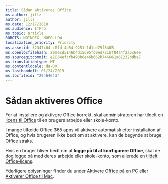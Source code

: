 ```yaml
---
title: Sådan aktiveres Office
ms.author: jillz
author: jillz
ms.date: 12/17/2018
ms.audience: ITPro
ms.topic: article
ROBOTS: NOINDEX, NOFOLLOW
localization_priority: Priority
ms.assetid: 52347c04-c0fd-4d54-9251-1d1ce79f8405
ms.openlocfilehash: 29aecd5146b4d15695fd0ed721bf84a4f2a5c6ee
ms.sourcegitcommit: e2864efcfb493b6e46b662b746661a61232bdba7
ms.translationtype: MT
ms.contentlocale: da-DK
ms.lasthandoff: 01/24/2019
ms.locfileid: "29464643"
---
```

# <a name="how-to-activate-office"></a>Sådan aktiveres Office

For at installere og aktivere Office korrekt, skal administratoren har tildelt en [licens til Office](https://docs.microsoft.com/office365/admin/subscriptions-and-billing/assign-licenses-to-users) til en brugers arbejde eller skole-konto. 
  
I mange tilfælde Office 365 apps vil aktivere automatisk efter installation af Office, og hvis brugeren ikke bedt om at aktivere, kan de begynde at bruge Office straks.
  
Hvis en bruger bliver bedt om at **logge på til at konfigurere Office**, skal de dog logge på med deres arbejde eller skole-konto, som allerede en [tildelt Office-licens](https://support.office.com/article/f8ab5e25-bf3f-4a47-b264-174b1ee925fd.aspx).
  
Yderligere oplysninger finder du under [Aktivere Office på en PC](https://support.office.com/article/5bd38f38-db92-448b-a982-ad170b1e187e.aspx) eller [Aktiverer Office til Mac](https://support.office.com/article/7f6646b1-bb14-422a-9ad4-a53410fcefb2.aspx).
  

